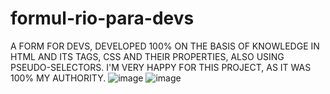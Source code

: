 # formul-rio-para-devs
 A FORM FOR DEVS, DEVELOPED 100% ON THE BASIS OF KNOWLEDGE IN HTML AND ITS TAGS, CSS AND THEIR PROPERTIES, ALSO USING PSEUDO-SELECTORS. I'M VERY HAPPY FOR THIS PROJECT, AS IT WAS 100% MY AUTHORITY.
![image](https://github.com/IsaIaS-devpro/formul-rio-para-devs/assets/139881341/e09cf652-321d-4617-b757-6c56f7f5a97a)
![image](https://github.com/IsaIaS-devpro/formul-rio-para-devs/assets/139881341/6303abc7-d637-44f7-9317-e26747e99aa4)
